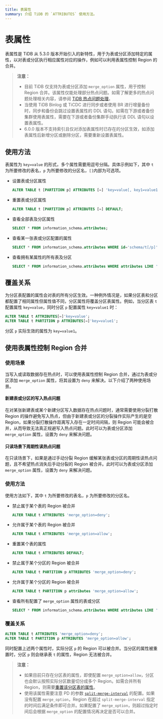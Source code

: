 ```yaml
---
title: 表属性
summary: 介绍 TiDB 的 `ATTRIBUTES` 使用方法。
---
```


# 表属性

表属性是 TiDB 从 5.3.0 版本开始引入的新特性，用于为表或分区添加特定的属性，以对表或分区执行相应属性对应的操作，例如可以利用表属性控制 Region 的合并。

> **注意：** 
> 
> - 目前 TiDB 仅支持为表或分区添加 `merge_option` 属性，用于控制 Region 合并。该属性仅能处理部分热点问题。如需了解更多的热点问题处理相关内容，请参阅 [TiDB 热点问题处理](/troubleshoot-hot-spot-issues.md)。
> - 当使用 TiDB Binlog 或 TiCDC 进行同步或者使用 BR 进行增量备份时，同步和备份会跳过设置表属性的 DDL 语句。如需在下游或者备份集群使用表属性，需要在下游或者备份集群手动执行该 DDL 语句以设置表属性。
> - 6.0.0 版本不支持索引且仅对添加表属性时已存在的分区生效，如添加表属性后新增分区或删除分区，需要重新设置表属性。

## 使用方法

表属性为 `key=value` 的形式，多个属性需要用逗号分隔。具体示例如下，其中 `t` 为所要修改的表名，`p` 为所要修改的分区名，`[]`内部为可选项。

+ 设置表或分区属性

    ```sql
    ALTER TABLE t [PARTITION p] ATTRIBUTES [=] 'key=value[, key1=value1...]';
    ```

+ 重置表或分区属性

    ```sql
    ALTER TABLE t [PARTITION p] ATTRIBUTES [=] DEFAULT;
    ```

+ 查看全部表及分区属性

    ```sql
    SELECT * FROM information_schema.attributes;
    ```

+ 查看某一张表或分区配置的属性

    ```sql
    SELECT * FROM information_schema.attributes WHERE id='schema/t[/p]';
    ```

+ 查看拥有某属性的所有表及分区

    ```sql
    SELECT * FROM information_schema.attributes WHERE attributes LIKE '%key%';
    ```

## 覆盖关系

为分区表配置的属性会对表的所有分区生效。一种例外情况是，如果分区表和分区都配置了相同属性但属性值不同，分区属性将覆盖分区表属性。例如，当分区表 `t` 配置属性 `key=value`，同时分区 `p` 配置属性 `key=value1` 时：

```sql
ALTER TABLE t ATTRIBUTES[=]'key=value';
ALTER TABLE t PARTITION p ATTRIBUTES[=]'key=value1';
```

分区 `p` 实际生效的属性为 `key=value1`。

## 使用表属性控制 Region 合并

### 使用场景

当写入或读取数据存在热点时，可以使用表属性控制 Region 合并，通过为表或分区添加 `merge_option` 属性，将其设置为 `deny` 来解决。以下介绍了两种使用场景。

#### 新建表或分区的写入热点问题

在对某张新建表或某个新建分区写入数据存在热点问题时，通常需要使用分裂打散 Region 的操作避免写入热点，但由于新建表或分区的分裂操作实际产生的是空 Region，如果分裂打散操作距离写入存在一定时间间隔，则 Region 可能会被合并，从而导致无法真正规避写入热点问题。此时可以为表或分区添加 `merge_option` 属性，设置为 `deny` 来解决问题。

#### 只读场景下周期性读热点问题

在只读场景下，如果是通过手动分裂 Region 缓解某张表或分区的周期性读热点问题，且不希望热点消失后手动分裂的 Region 被合并。此时可以为表或分区添加 `merge_option` 属性，设置为 `deny` 来解决问题。

### 使用方法

使用方法如下，其中 `t` 为所要修改的表名，`p` 为所要修改的分区名。

+ 禁止属于某个表的 Region 被合并

    ```sql
    ALTER TABLE t ATTRIBUTES 'merge_option=deny';
    ```

+ 允许属于某个表的 Region 被合并

    ```sql
    ALTER TABLE t ATTRIBUTES 'merge_option=allow';
    ```

+ 重置某个表的属性

    ```sql
    ALTER TABLE t ATTRIBUTES DEFAULT;
    ```

+ 禁止属于某个分区的 Region 被合并

    ```sql
    ALTER TABLE t PARTITION p ATTRIBUTES 'merge_option=deny';
    ```

+ 允许属于某个分区的 Region 被合并

    ```sql
    ALTER TABLE t PARTITION p attributes 'merge_option=allow';
    ```

+ 查看所有配置了 `merge_option` 属性的表或分区

    ```sql
    SELECT * FROM information_schema.attributes WHERE attributes LIKE '%merge_option%';
    ```

### 覆盖关系

```sql
ALTER TABLE t ATTRIBUTES 'merge_option=deny';
ALTER TABLE t PARTITION p ATTRIBUTES 'merge_option=allow';
```

同时配置上述两个属性时，实际分区 `p` 的 Region 可以被合并。当分区的属性被重置时，分区 `p` 则会继承表 `t` 的属性，Region 无法被合并。

> **注意：** 
> 
> - 如果目前只存在分区表的属性，即使配置 `merge_option=allow`，分区也会默认按照实际分区数量切分成多个 Region。如需合并所有 Region，则需要[重置该分区表的属性](#使用方法)。
> - 使用该属性需要注意 PD 的参数 [`split-merge-interval`](/pd-configuration-file.md#split-merge-interval) 的配置。如果没有配置 `merge_option`，Region 在超过 `split-merge-interval` 指定的时间后满足条件即可合并。如果配置了 `merge_option`，则超过指定时间后会根据 `merge_option` 的配置情况再决定是否可以合并。
